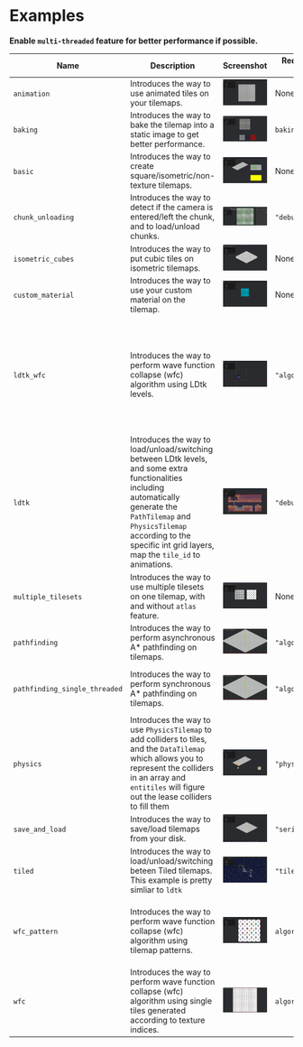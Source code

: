# Examples

**Enable `multi-threaded` feature for better performance if possible.**

| Name                          | Description                                                                                                                                                                                                                                         | Screenshot                              | Required Features (Add this after `--features=`) | Notice                                                                                                                                                                                                                                       |
| ----------------------------- | --------------------------------------------------------------------------------------------------------------------------------------------------------------------------------------------------------------------------------------------------- | --------------------------------------- | ------------------------------------------------ | -------------------------------------------------------------------------------------------------------------------------------------------------------------------------------------------------------------------------------------------- |
| `animation`                   | Introduces the way to use animated tiles on your tilemaps.                                                                                                                                                                                          | ![](../docs/imgs/animation.gif)         | None                                             | None                                                                                                                                                                                                                                         |
| `baking`                      | Introduces the way to bake the tilemap into a static image to get better performance.                                                                                                                                                               | ![](../docs/imgs/baking.png)            | `baking`                                         | None                                                                                                                                                                                                                                         |
| `basic`                       | Introduces the way to create square/isometric/non-texture tilemaps.                                                                                                                                                                                 | ![](../docs/imgs/basic.png)             | None                                             | None                                                                                                                                                                                                                                         |
| `chunk_unloading`             | Introduces the way to detect if the camera is entered/left the chunk, and to load/unload chunks.                                                                                                                                                    | ![](../docs/imgs/chunk_unloading.gif)   | `"debug,serializing,physics"`                    | You need to save the tilemap to your disk first. Please follow the instructions in the file.                                                                                                                                                 |
| `isometric_cubes`             | Introduces the way to put cubic tiles on isometric tilemaps.                                                                                                                                                                                        | ![](../docs/imgs/isometric_cubes.png)   | None                                             | None                                                                                                                                                                                                                                         |
| `custom_material`             | Introduces the way to use your custom material on the tilemap.                                                                                                                                                                                      | ![](../docs/imgs/custom_material.gif)   | None                                             | None                                                                                                                                                                                                                                         |
| `ldtk_wfc`                    | Introduces the way to perform wave function collapse (wfc) algorithm using LDtk levels.                                                                                                                                                             | ![](../docs/imgs/ldtk_wfc.gif)          | `"algorithm,ldtk,physics"`                       | The screenshot shows the `LdtkWfcMode::MultiMap` mode which requires you to move the little player around using arrow keys. But the actual example is using `LdtkWfcMode::SingleMap` as default so you will see the entire tilemap directly. |
| `ldtk`                        | Introduces the way to load/unload/switching between LDtk levels, and some extra functionalities including automatically generate the `PathTilemap` and `PhysicsTilemap` according to the specific int grid layers, map the `tile_id` to animations. | ![](../docs/imgs/ldtk.png)              | `"debug,ldtk,physics"`                           | You need to rename the LDtk map filename first. Please follow the instructions in the file. You will see nothing until press the number keys. See `load` function for more info.                                                             |
| `multiple_tilesets`           | Introduces the way to use multiple tilesets on one tilemap, with and without `atlas` feature.                                                                                                                                                       | ![](../docs/imgs/multiple_tilesets.png) | None                                             | `atlas` feature is optional. If you want to enable it, you need to uncomment the specific code first.                                                                                                                                        |
| `pathfinding`                 | Introduces the way to perform asynchronous A* pathfinding on tilemaps.                                                                                                                                                                              | ![](../docs/imgs/pathfinding.png)       | `"algorithm,multi-threaded"`                     | None                                                                                                                                                                                                                                         |
| `pathfinding_single_threaded` | Introduces the way to perform synchronous A* pathfinding on tilemaps.                                                                                                                                                                               | ![](../docs/imgs/pathfinding.png)       | `"algorithm"`                                    | Almost the same with `pathfinding`, but run this if targeting wasm, or with bevy `multi-threaded` disabled.                                                                                                                                  |
| `physics`                     | Introduces the way to use `PhysicsTilemap` to add colliders to tiles, and the `DataTilemap` which allows you to represent the colliders in an array and `entitiles` will figure out the lease colliders to fill them                                | ![](../docs/imgs/physics.png)           | `"physics"`                                      | None                                                                                                                                                                                                                                         |
| `save_and_load`               | Introduces the way to save/load tilemaps from your disk.                                                                                                                                                                                            | ![](../docs/imgs/save_and_load.gif)     | `"seriaizing,algorithm,physics"`                 | Press space to save and right-alt to load.                                                                                                                                                                                                   |
| `tiled`                       | Introduces the way to load/unload/switching beteen Tiled tilemaps. This example is pretty simliar to `ldtk`                                                                                                                                         | ![](../docs/imgs/tiled.gif)             | `"tiled,physics"`                                | Press number keys to switch between tilemaps.                                                                                                                                                                                                |
| `wfc_pattern`                 | Introduces the way to perform wave function collapse (wfc) algorithm using tilemap patterns.                                                                                                                                                        | ![](../docs/imgs/wfc_pattern.png)       | `algorithm`                                      | Youe need to save the patterns to your disk first. Please follow the instructions in the file. Disable `multi-threaded` feature if targeting wasm.                                                                                           |
| `wfc`                         | Introduces the way to perform wave function collapse (wfc) algorithm using single tiles generated according to texture indices.                                                                                                                     | ![](../docs/imgs/wfc.png)               | `algorithm`                                      | Disable `multi-threaded` feature if targeting wasm.                                                                                                                                                                                          |
